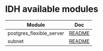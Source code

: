 # IDH available modules
|Module| Doc | 
|------|---------|
|postgres_flexible_server|[README](postgres_flexible_server/README.md)|
|subnet|[README](subnet/README.md)|
